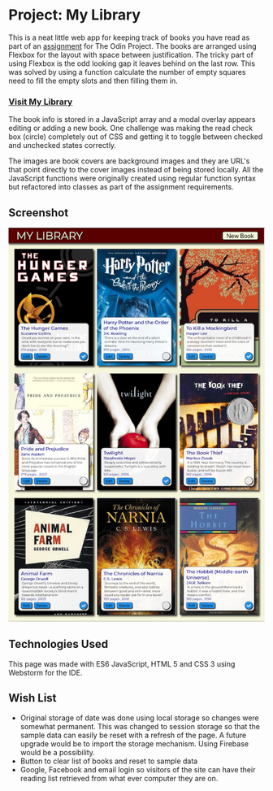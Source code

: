 # Project: My Library

This is a neat little web app for keeping track of books you have read as part of an
[assignment](https://www.theodinproject.com/courses/javascript/lessons/library) for The Odin Project.
The books are arranged using Flexbox for the layout with space between justification.
The tricky part of using Flexbox is the odd looking gap it leaves behind on the last row.
This was solved by using a function calculate the number of empty squares need to fill the empty slots and then filling them in.

### [Visit My Library](https://winplam.github.io/library/)

The book info is stored in a JavaScript array and a modal overlay appears editing or adding a new book.
One challenge was making the read check box (circle) completely out of CSS and getting it to toggle between checked and unchecked states correctly.  

The images are book covers are background images and they are URL's that point directly to the cover images instead of being stored locally.
All the JavaScript functions were originally created using regular function syntax but refactored into classes as part of the assignment requirements. 

## Screenshot
![MyLibrary](screenshot.png)

## Technologies Used
This page was made with ES6 JavaScript, HTML 5 and CSS 3 using Webstorm for the IDE. 

## Wish List
* Original storage of date was done using local storage so changes were somewhat permanent.
This was changed to session storage so that the sample data can easily be reset with a refresh of the page.
A future upgrade would be to import the storage mechanism. Using Firebase would be a possibility.
* Button to clear list of books and reset to sample data
* Google, Facebook and email login so visitors of the site can have their reading list retrieved from what ever computer they are on.